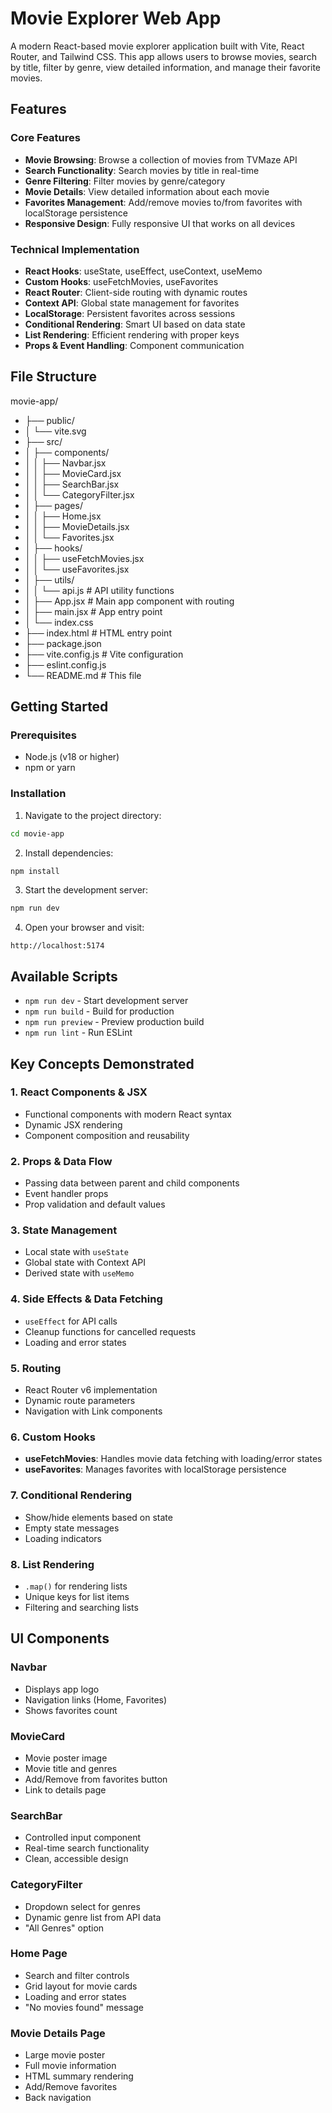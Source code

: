 # Movie Explorer Web App

A modern React-based movie explorer application built with Vite, React Router, and Tailwind CSS. This app allows users to browse movies, search by title, filter by genre, view detailed information, and manage their favorite movies.

## Features

### Core Features
- **Movie Browsing**: Browse a collection of movies from TVMaze API
- **Search Functionality**: Search movies by title in real-time
- **Genre Filtering**: Filter movies by genre/category
- **Movie Details**: View detailed information about each movie
- **Favorites Management**: Add/remove movies to/from favorites with localStorage persistence
- **Responsive Design**: Fully responsive UI that works on all devices

### Technical Implementation
- **React Hooks**: useState, useEffect, useContext, useMemo
- **Custom Hooks**: useFetchMovies, useFavorites
- **React Router**: Client-side routing with dynamic routes
- **Context API**: Global state management for favorites
- **LocalStorage**: Persistent favorites across sessions
- **Conditional Rendering**: Smart UI based on data state
- **List Rendering**: Efficient rendering with proper keys
- **Props & Event Handling**: Component communication

##  File Structure


movie-app/
- ├── public/
- │   └── vite.svg
- ├── src/
- │   ├── components/
- │   │   ├── Navbar.jsx           
- │   │   ├── MovieCard.jsx        
- │   │   ├── SearchBar.jsx    
- │   │   └── CategoryFilter.jsx   
- │   ├── pages/
- │   │   ├── Home.jsx             
- │   │   ├── MovieDetails.jsx     
- │   │   └── Favorites.jsx       
- │   ├── hooks/
- │   │   ├── useFetchMovies.jsx   
- │   │   └── useFavorites.jsx    
- │   ├── utils/
- │   │   └── api.js               # API utility functions
- │   ├── App.jsx                  # Main app component with routing
- │   ├── main.jsx                 # App entry point
- │   └── index.css              
- ├── index.html                   # HTML entry point
- ├── package.json              
- ├── vite.config.js               # Vite configuration
- ├── eslint.config.js             
- └── README.md                    # This file

## Getting Started

### Prerequisites
- Node.js (v18 or higher)
- npm or yarn

### Installation

1. Navigate to the project directory:
```bash
cd movie-app
```

2. Install dependencies:
```bash
npm install
```

3. Start the development server:
```bash
npm run dev
```

4. Open your browser and visit:
```
http://localhost:5174
```

## Available Scripts

- `npm run dev` - Start development server
- `npm run build` - Build for production
- `npm run preview` - Preview production build
- `npm run lint` - Run ESLint

## Key Concepts Demonstrated

### 1. React Components & JSX
- Functional components with modern React syntax
- Dynamic JSX rendering
- Component composition and reusability

### 2. Props & Data Flow
- Passing data between parent and child components
- Event handler props
- Prop validation and default values

### 3. State Management
- Local state with `useState`
- Global state with Context API
- Derived state with `useMemo`

### 4. Side Effects & Data Fetching
- `useEffect` for API calls
- Cleanup functions for cancelled requests
- Loading and error states

### 5. Routing
- React Router v6 implementation
- Dynamic route parameters
- Navigation with Link components

### 6. Custom Hooks
- **useFetchMovies**: Handles movie data fetching with loading/error states
- **useFavorites**: Manages favorites with localStorage persistence

### 7. Conditional Rendering
- Show/hide elements based on state
- Empty state messages
- Loading indicators

### 8. List Rendering
- `.map()` for rendering lists
- Unique keys for list items
- Filtering and searching lists

## UI Components

### Navbar
- Displays app logo
- Navigation links (Home, Favorites)
- Shows favorites count

### MovieCard
- Movie poster image
- Movie title and genres
- Add/Remove from favorites button
- Link to details page

### SearchBar
- Controlled input component
- Real-time search functionality
- Clean, accessible design

### CategoryFilter
- Dropdown select for genres
- Dynamic genre list from API data
- "All Genres" option

### Home Page
- Search and filter controls
- Grid layout for movie cards
- Loading and error states
- "No movies found" message

### Movie Details Page
- Large movie poster
- Full movie information
- HTML summary rendering
- Add/Remove favorites
- Back navigation


